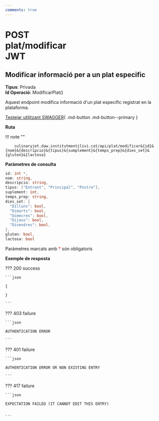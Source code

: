 ```yaml
---
comments: true
---
```


# <div class="inline-flex"><div class="badge post">POST</div> plat/modificar <div class="badge" title="Requereix JWT">JWT</div></div>

## Modificar informació per a un plat especific

**Tipus**: Privada
<br>
**Id Operació**: ModificarPlat()

Aquest endpoint modifica informació d'un plat específic registrat en la plataforma.

[Testejar utilitzant SWAGGER](../../playground.md){ .md-button .md-button--primary }

**Ruta**

!!! note ""

        culinaryjet.daw.institutmontilivi.cat/api/plat/modificar&{id}&{nom}&{descripcio}&{tipus}&{sumplement}&{temps_prep}&{dies_set}&{gluten}&{lactosa}

**Paràmetres de consulta**

```c#
id: int *,
nom: string,
descripcio: string,
tipus: ["Entrant", "Principal", "Postre"],
suplement: int,
temps_prep: string,
dies_set: {
  "Dilluns": bool,
  "Dimarts": bool,
  "Dimecres": bool,
  "Dijous": bool,
  "Divendres": bool,
},
gluten: bool,
lactosa: bool
```

Paràmetres marcats amb <span style="color: red">\*</span> són obligatoris

**Exemple de resposta**

??? 200 success

    ```json

    {

    }

    ```

??? 403 failure

    ```json

    AUTHENTICATION ERROR

    ```

??? 401 failure

    ```json

    AUTHENTICATION ERROR OR NON EXISTING ENTRY

    ```

??? 417 failure

    ```json

    EXPECTATION FAILED (IT CANNOT EDIT THIS ENTRY)


    ```
